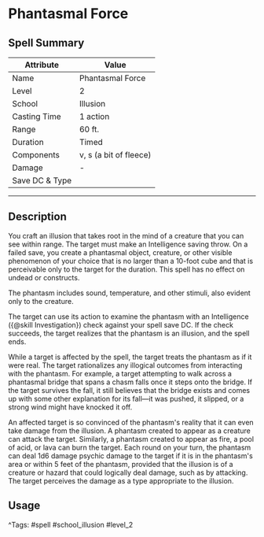 # Phantasmal Force

## Spell Summary

| Attribute        | Value                  |
|------------------|------------------------|
| Name             | Phantasmal Force                 |
| Level            | 2                |
| School           | Illusion          |
| Casting Time     | 1 action              |
| Range            | 60 ft.            |
| Duration         | Timed             |
| Components       | v, s (a bit of fleece)             |
| Damage           | -               |
| Save DC & Type   |              |

---

## Description

You craft an illusion that takes root in the mind of a creature that you can see within range. The target must make an Intelligence saving throw. On a failed save, you create a phantasmal object, creature, or other visible phenomenon of your choice that is no larger than a 10-foot cube and that is perceivable only to the target for the duration. This spell has no effect on undead or constructs.

The phantasm includes sound, temperature, and other stimuli, also evident only to the creature.

The target can use its action to examine the phantasm with an Intelligence ({@skill Investigation}) check against your spell save DC. If the check succeeds, the target realizes that the phantasm is an illusion, and the spell ends.

While a target is affected by the spell, the target treats the phantasm as if it were real. The target rationalizes any illogical outcomes from interacting with the phantasm. For example, a target attempting to walk across a phantasmal bridge that spans a chasm falls once it steps onto the bridge. If the target survives the fall, it still believes that the bridge exists and comes up with some other explanation for its fall—it was pushed, it slipped, or a strong wind might have knocked it off.

An affected target is so convinced of the phantasm's reality that it can even take damage from the illusion. A phantasm created to appear as a creature can attack the target. Similarly, a phantasm created to appear as fire, a pool of acid, or lava can burn the target. Each round on your turn, the phantasm can deal 1d6 damage psychic damage to the target if it is in the phantasm's area or within 5 feet of the phantasm, provided that the illusion is of a creature or hazard that could logically deal damage, such as by attacking. The target perceives the damage as a type appropriate to the illusion.

## Usage


^Tags: #spell #school_illusion #level_2